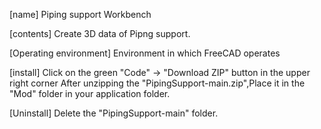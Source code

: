 [name] Piping support Workbench

[contents] Create 3D data of Pipng support.

[Operating environment] Environment in which FreeCAD operates

[install] Click on the green "Code" → "Download ZIP" button in the upper right corner
After unzipping  the "PipingSupport-main.zip",Place it in the "Mod" folder in your application folder.

[Uninstall] Delete the "PipingSupport-main" folder.

